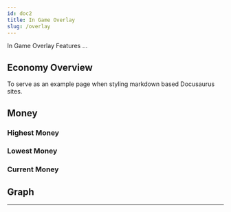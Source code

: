 ```yaml
---
id: doc2
title: In Game Overlay
slug: /overlay
---
```


In Game Overlay Features ...

## Economy Overview

To serve as an example page when styling markdown based Docusaurus sites.

## Money

### Highest Money

### Lowest Money

### Current Money

## Graph

---
